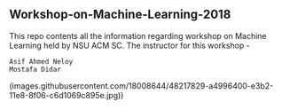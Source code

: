## Workshop-on-Machine-Learning-2018
This repo contents all the information regarding workshop on Machine Learning held by NSU ACM SC. The instructor for this workshop - 

```
Asif Ahmed Neloy 
Mostafa Didar

```

(images.githubusercontent.com/18008644/48217829-a4996400-e3b2-11e8-8f06-c6d1069c895e.jpg))
